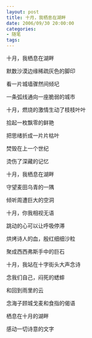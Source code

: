 ```yaml
---
layout: post
title: 十月，我栖息在湖畔
date: 2006/09/30 20:00:00
categories: 
- 随笔
tags: 
---
```


十月，我栖息在湖畔

默数沙漠边缘稀疏灰色的脚印

看一片城墙骤然间倾圮

一条弧线通向一座脆弱的城市

十月，燃烧的激情生动了枝枝叶叶

拾起一枚飘零的鲜艳

把思绪折成一片片枯叶

焚毁在上一个世纪

烫伤了深藏的记忆

十月，我栖息在湖畔

守望麦田乌青的一隅

倾听周遭巨大的空洞

十月，你我相视无语

跳动的心可以让呼吸停滞

烘烤诗人的血，殷红细细沙粒

聚成西西弗斯手中的巨石

十月，我站在十字街头大声念诗

念我们自己，闷死的蟋蟀

和回到雨里的云

念海子顾城戈麦和食指的偈语

栖息在十月的湖畔

感动一切诗意的文字
